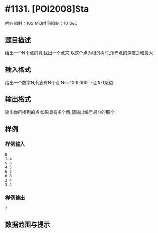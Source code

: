 # #1131. [POI2008]Sta

内存限制：162 MiB时间限制：10 Sec

## 题目描述

给出一个N个点的树,找出一个点来,以这个点为根的树时,所有点的深度之和最大

## 输入格式

给出一个数字N,代表有N个点.N<=1000000 下面N-1条边.

## 输出格式

输出你所找到的点,如果具有多个解,请输出编号最小的那个.

## 样例

### 样例输入

    
    8
    1 4
    5 6
    4 5
    6 7
    6 8
    2 4
    3 4
    

### 样例输出

    
    7
    

## 数据范围与提示
